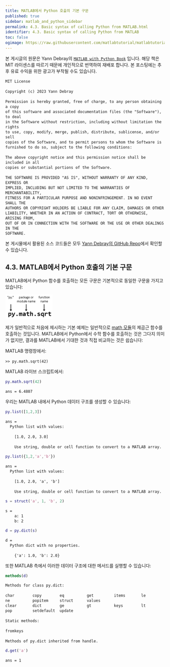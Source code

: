 ```yaml
---
title: MATLAB에서 Python 호출의 기본 구문
published: true
sidebar: matlab_and_python_sidebar
permalink: 4.3. Basic syntax of calling Python from MATLAB.html
identifier: 4.3. Basic syntax of calling Python from MATLAB
toc: false
ogimage: https://raw.githubusercontent.com/matlabtutorial/matlabtutorial.github.io/main/images/MATLAB_with_Python_Book/ogimage.jpg
---
```


본 게시글의 원문은 Yann Debray의 [`MATLAB with Python Book`](https://github.com/yanndebray/matlab-with-python-book) 입니다. 해당 책은 MIT 라이센스를 따르기 때문에 개인적으로 번역하여 재배포 합니다. 본 포스팅에는 추후 유료 수익을 위한 광고가 부착될 수도 있습니다.

    MIT License

    Copyright (c) 2023 Yann Debray

    Permission is hereby granted, free of charge, to any person obtaining a copy
    of this software and associated documentation files (the "Software"), to deal
    in the Software without restriction, including without limitation the rights
    to use, copy, modify, merge, publish, distribute, sublicense, and/or sell
    copies of the Software, and to permit persons to whom the Software is
    furnished to do so, subject to the following conditions:

    The above copyright notice and this permission notice shall be included in all
    copies or substantial portions of the Software.

    THE SOFTWARE IS PROVIDED "AS IS", WITHOUT WARRANTY OF ANY KIND, EXPRESS OR
    IMPLIED, INCLUDING BUT NOT LIMITED TO THE WARRANTIES OF MERCHANTABILITY,
    FITNESS FOR A PARTICULAR PURPOSE AND NONINFRINGEMENT. IN NO EVENT SHALL THE
    AUTHORS OR COPYRIGHT HOLDERS BE LIABLE FOR ANY CLAIM, DAMAGES OR OTHER
    LIABILITY, WHETHER IN AN ACTION OF CONTRACT, TORT OR OTHERWISE, ARISING FROM,
    OUT OF OR IN CONNECTION WITH THE SOFTWARE OR THE USE OR OTHER DEALINGS IN THE
    SOFTWARE.

본 게시물에서 활용된 소스 코드들은 모두 [Yann Debray의 GitHub Repo](https://github.com/yanndebray/matlab-with-python-book)에서 확인할 수 있습니다.

## 4.3. MATLAB에서 Python 호출의 기본 구문

MATLAB에서 Python 함수를 호출하는 모든 구문은 기본적으로 동일한 구문을 가지고 있습니다:

<img src="https://raw.githubusercontent.com/matlabtutorial/matlabtutorial.github.io/main/images/MATLAB_with_Python_Book/image46.png" width="150px" />

제가 일반적으로 처음에 제시하는 기본 예제는 일반적으로 [math 모듈](https://docs.python.org/3/library/math.html)의 제곱근 함수를 호출하는 것입니다. MATLAB에서 Python에서 수학 함수를 호출하는 것은 그다지 의미가 없지만, 결과를 MATLAB에서 기대한 것과 직접 비교하는 것은 쉽습니다:

MATLAB 명령창에서:

`>> py.math.sqrt(42)`

MATLAB 라이브 스크립트에서:

```matlab
py.math.sqrt(42)
```

```text:Output
ans = 6.4807
```

우리는 MATLAB 내에서 Python 데이터 구조를 생성할 수 있습니다:

```matlab
py.list([1,2,3])
```

```text:Output
ans = 
  Python list with values:

    [1.0, 2.0, 3.0]

    Use string, double or cell function to convert to a MATLAB array.

```

```matlab
py.list({1,2,'a','b'})
```

```text:Output
ans = 
  Python list with values:

    [1.0, 2.0, 'a', 'b']

    Use string, double or cell function to convert to a MATLAB array.

```

```matlab
s = struct('a', 1, 'b', 2)
```

```text:Output
s = 
    a: 1
    b: 2

```

```matlab
d = py.dict(s)
```

```text:Output
d = 
  Python dict with no properties.

    {'a': 1.0, 'b': 2.0}

```

또한 MATLAB 측에서 이러한 데이터 구조에 대한 메서드를 실행할 수 있습니다:

```matlab
methods(d)
```

```text:Output
Methods for class py.dict:

char        copy        eq          get         items       le          ne          popitem     struct      values      
clear       dict        ge          gt          keys        lt          pop         setdefault  update      

Static methods:

fromkeys    

Methods of py.dict inherited from handle.
```

```matlab
d.get('a')
```

```text:Output
ans = 1
```